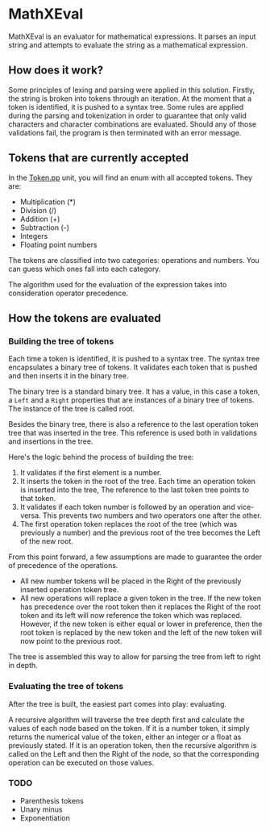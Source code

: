 # MathXEval

MathXEval is an evaluator for mathematical expressions. It parses an input string and attempts to evaluate the string as a mathematical expression.

## How does it work?

Some principles of lexing and parsing were applied in this solution. Firstly, the string is broken into tokens through an iteration. At the moment that a token is identified, it is pushed to a syntax tree. Some rules are applied during the parsing and tokenization in order to guarantee that only valid characters and character combinations are evaluated. Should any of those validations fail, the program is then terminated with an error message.

## Tokens that are currently accepted

In the [Token.pp](src/Token.pp) unit, you will find an enum with all accepted tokens. They are:

- Multiplication (*)
- Division (/)
- Addition (+)
- Subtraction (-)
- Integers 
- Floating point numbers

The tokens are classified into two categories: operations and numbers. You can guess which ones fall into each category.

The algorithm used for the evaluation of the expression takes into consideration operator precedence.

## How the tokens are evaluated 

### Building the tree of tokens

Each time a token is identified, it is pushed to a syntax tree. The syntax tree encapsulates a binary tree of tokens. It validates each token that is pushed and then inserts it in the binary tree.

The binary tree is a standard binary tree. It has a value, in this case a token, a `Left` and a `Right` properties that are instances of a binary tree of tokens. The instance of the tree is called root.

Besides the binary tree, there is also a reference to the last operation token tree that was inserted in the tree. This reference is used both in validations and insertions in the tree.

Here's the logic behind the process of building the tree:

1. It validates if the first element is a number.
2. It inserts the token in the root of the tree. Each time an operation token is inserted into the tree, The reference to the last token tree points to that token.
3. It validates if each token number is followed by an operation and vice-versa. This prevents two numbers and two operators one after the other.
4. The first operation token replaces the root of the tree (which was previously a number) and the previous root of the tree becomes the Left of the new root.

From this point forward, a few assumptions are made to guarantee the order of precedence of the operations.

- All new number tokens will be placed in the Right of the previously inserted operation token tree.
- All new operations will replace a given token in the tree. If the new token has precedence over the root token then it replaces the Right of the root token and its left will now reference the token which was replaced. However, if the new token is either equal or lower in preference, then the root token is replaced by the new token and the left of the new token will now point to the previous root.

The tree is assembled this way to allow for parsing the tree from left to right in depth.

### Evaluating the tree of tokens

After the tree is built, the easiest part comes into play: evaluating.

A recursive algorithm will traverse the tree depth first and calculate the values of each node based on the token.
If it is a number token, it simply returns the numerical value of the token, either an integer or a float as previously stated.
If it is an operation token, then the recursive algorithm is called on the Left and then the Right of the node, so that the corresponding operation can be executed on those values.


### TODO

- Parenthesis tokens
- Unary minus
- Exponentiation

